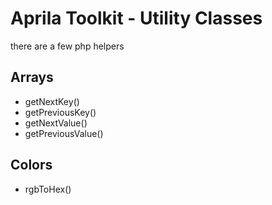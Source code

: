 Aprila Toolkit - Utility Classes
=====

there are a few php helpers

Arrays
----
- getNextKey()
- getPreviousKey()
- getNextValue()
- getPreviousValue()


Colors
----
- rgbToHex()
